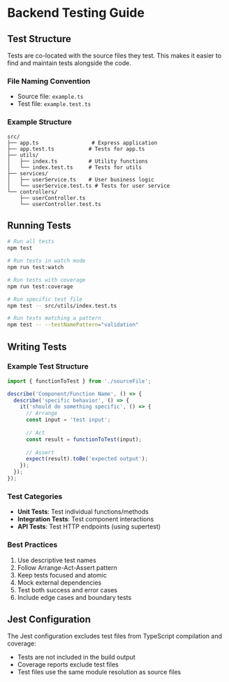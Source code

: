 # Backend Testing Guide

## Test Structure

Tests are co-located with the source files they test. This makes it easier to find and maintain tests alongside the code.

### File Naming Convention
- Source file: `example.ts`
- Test file: `example.test.ts`

### Example Structure
```
src/
├── app.ts                 # Express application
├── app.test.ts           # Tests for app.ts
├── utils/
│   ├── index.ts          # Utility functions
│   └── index.test.ts     # Tests for utils
├── services/
│   ├── userService.ts    # User business logic
│   └── userService.test.ts # Tests for user service
└── controllers/
    ├── userController.ts
    └── userController.test.ts
```

## Running Tests

```bash
# Run all tests
npm test

# Run tests in watch mode
npm run test:watch

# Run tests with coverage
npm run test:coverage

# Run specific test file
npm test -- src/utils/index.test.ts

# Run tests matching a pattern
npm test -- --testNamePattern="validation"
```

## Writing Tests

### Example Test Structure
```typescript
import { functionToTest } from './sourceFile';

describe('Component/Function Name', () => {
  describe('specific behavior', () => {
    it('should do something specific', () => {
      // Arrange
      const input = 'test input';
      
      // Act
      const result = functionToTest(input);
      
      // Assert
      expect(result).toBe('expected output');
    });
  });
});
```

### Test Categories
- **Unit Tests**: Test individual functions/methods
- **Integration Tests**: Test component interactions
- **API Tests**: Test HTTP endpoints (using supertest)

### Best Practices
1. Use descriptive test names
2. Follow Arrange-Act-Assert pattern
3. Keep tests focused and atomic
4. Mock external dependencies
5. Test both success and error cases
6. Include edge cases and boundary tests

## Jest Configuration

The Jest configuration excludes test files from TypeScript compilation and coverage:
- Tests are not included in the build output
- Coverage reports exclude test files
- Test files use the same module resolution as source files
